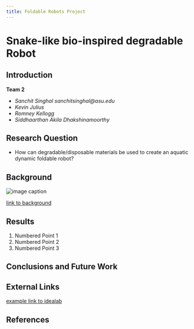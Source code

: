 ```yaml
---
title: Foldable Robots Project
---
```


# Snake-like bio-inspired degradable Robot

## Introduction

**Team 2**

* *_Sanchit Singhal_* _sanchitsinghal@asu.edu_
* _Kevin Julius_ 
* _Romney Kellogg_
* _Siddhaarthan Akila Dhakshinamoorthy_



## Research Question

* How can degradable/disposable materials be used to create an aquatic dynamic
foldable robot?


## Background

![image caption](https://idealab.asu.edu/assets/images/research/jumper1.png)

[link to background](/background)

## Results

1. Numbered Point 1
1. Numbered Point 2
1. Numbered Point 3

## Conclusions and Future Work

## External Links

[example link to idealab](https://idealab.asu.edu)


## References
